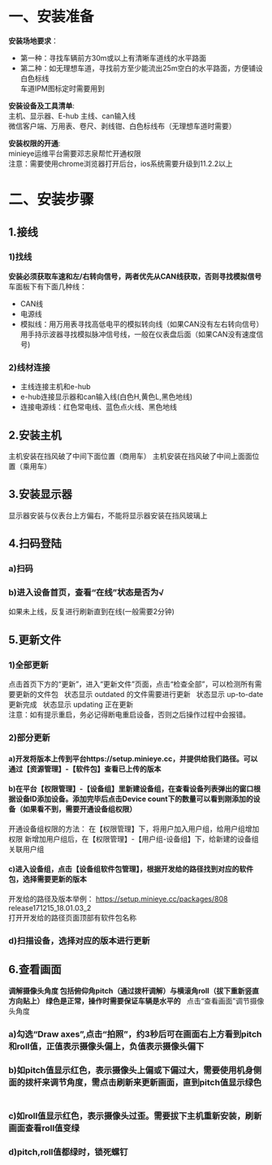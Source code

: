 # 一、安装准备  
**安装场地要求**：  
- 第一种：寻找车辆前方30m或以上有清晰车道线的水平路面  
- 第二种：如无理想车道，寻找前方至少能流出25m空白的水平路面，方便铺设白色标线  
车道IPM图标定时需要用到 

**安装设备及工具清单**:  
主机、显示器、E-hub  主线、can输入线  
微信客户端、万用表、卷尺、剥线钳、白色标线布（无理想车道时需要）  

**安装权限的开通**:  
minieye运维平台需要邓志泉帮忙开通权限  
注意：需要使用chrome浏览器打开后台，ios系统需要升级到11.2.2以上  
# 二、安装步骤  
## 1.接线  
### 1)找线
**安装必须获取车速和左/右转向信号，两者优先从CAN线获取，否则寻找模拟信号**  
车面板下有下面几种线：
- CAN线  
- 电源线  
- 模拟线：用万用表寻找高低电平的模拟转向线（如果CAN没有左右转向信号）  
        用手持示波器寻找模拟脉冲信号线，一般在仪表盘后面（如果CAN没有速度信号)  
### 2)线材连接  
- 主线连接主机和e-hub  
- e-hub连接显示器和can输入线(白色H,黄色L,黑色地线)  
- 连接电源线：红色常电线、蓝色点火线、黑色地线  
## 2.安装主机  
主机安装在挡风破了中间下面位置（商用车） 主机安装在挡风破了中间上面面位置（乘用车）   
## 3.安装显示器
显示器安装与仪表台上方偏右，不能将显示器安装在挡风玻璃上  
## 4.扫码登陆  
### a)扫码  
### b)进入设备首页，查看“在线”状态是否为√  
如果未上线，反复进行刷新直到在线(一般需要2分钟)  
## 5.更新文件  
### 1)全部更新
点击首页下方的“更新”，进入“更新文件”页面，点击“检查全部”，可以检测所有需要更新的文件包  
状态显示 outdated 的文件需要进行更新  
状态显示 up-to-date 更新完成  
状态显示 updating 正在更新  
注意：如有提示重启，务必记得断电重启设备，否则之后操作过程中会报错。  
### 2)部分更新  
#### a)开发将版本上传到平台https://setup.minieye.cc，并提供给我们路径。可以通过【资源管理】-【软件包】查看已上传的版本
#### b)在平台【权限管理】-【设备组】里新建设备组，在查看设备列表弹出的窗口根据设备ID添加设备。添加完毕后点击Device count下的数量可以看到刚添加的设备（如果看不到，需要开通设备组权限）
开通设备组权限的方法：
在【权限管理】下，将用户加入用户组，给用户组增加权限
新增加用户组后，在【权限管理】-【用户组-设备组】下，给新建的设备组关联用户组
#### c)进入设备组，点击【设备组软件包管理】，根据开发给的路径找到对应的软件包，选择需要更新的版本
开发给的路径及版本举例：    https://setup.minieye.cc/packages/808  release171215_18.01.03_2  
打开开发给的路径页面顶部有软件包名称
### d)扫描设备，选择对应的版本进行更新  
## 6.查看画面  
**调解摄像头角度 包括俯仰角pitch（通过拨杆调解）与横滚角roll（拔下重新竖直方向贴上）  绿色是正常，操作时需要保证车辆是水平的**  
点击“查看画面”调节摄像头角度  
### a)勾选“Draw axes”,点击“拍照”，约3秒后可在画面右上方看到pitch和roll值，正值表示摄像头偏上，负值表示摄像头偏下  
### b)如pitch值显示红色，表示摄像头上偏或下偏过大，需要使用机身侧面的拨杆来调节角度，需点击刷新来更新画面，直到pitch值显示绿色  
### c)如roll值显示红色，表示摄像头过歪。需要拔下主机重新安装，刷新画面查看roll值变绿  
### d)pitch,roll值都绿时，锁死螺钉  



